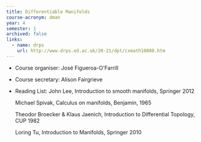 ```yaml
---
title: Differentiable Manifolds		
course-acronym: dman
year: 4
semester: 1
archived: false
links:
  - name: drps
    url: http://www.drps.ed.ac.uk/20-21/dpt/cxmath10088.htm
---
```


- Course organiser: José Figueroa-O'Farrill

- Course secretary: Alison Fairgrieve

- Reading List: John Lee, Introduction to smooth manifolds, Springer 2012

  Michael Spivak, Calculus on manifolds, Benjamin, 1965

  Theodor Broecker & Klaus Jaenich, Introduction to Differential Topology, CUP 1982

  Loring Tu, Introduction to Manifolds, Springer 2010
   